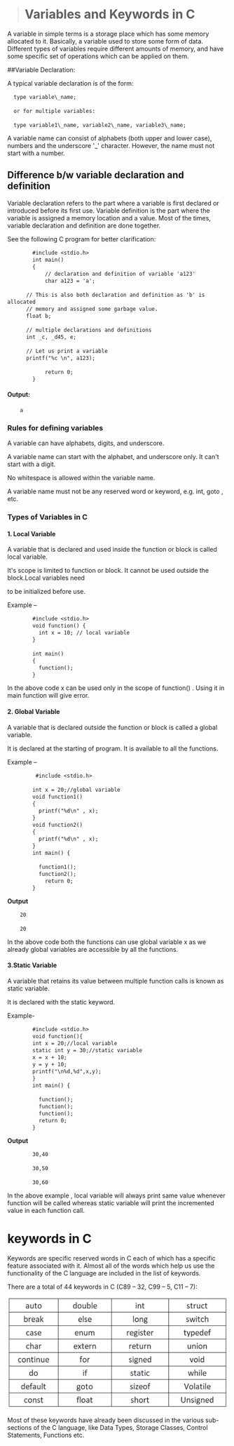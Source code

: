 > # Variables and Keywords in C

A variable in simple terms is a storage place which has some memory allocated to it. Basically, a variable used to store some form of data. Different types of variables require different amounts of memory, and have some specific set of operations which can be applied on them.

##Variable Declaration:

A typical variable declaration is of the form:

      type variable\_name;

      or for multiple variables:

      type variable1\_name, variable2\_name, variable3\_name;

A variable name can consist of alphabets (both upper and lower case), numbers and the underscore &#39;\_&#39; character. However, the name must not start with a number.

## Difference b/w variable declaration and definition

Variable declaration refers to the part where a variable is first declared or introduced before its first use. Variable definition is the part where the variable is assigned a memory location and a value. Most of the times, variable declaration and definition are done together.

See the following C program for better clarification:

       
            #include <stdio.h>
            int main()
            {
                // declaration and definition of variable 'a123'
                char a123 = 'a';

          // This is also both declaration and definition as 'b' is allocated
          // memory and assigned some garbage value.  
          float b; 

          // multiple declarations and definitions
          int _c, _d45, e;

          // Let us print a variable
          printf("%c \n", a123);

                return 0;
            }

#### **Output:**

        a



### Rules for defining variables

A variable can have alphabets, digits, and underscore.

A variable name can start with the alphabet, and underscore only. It can&#39;t start with a digit.

No whitespace is allowed within the variable name.

A variable name must not be any reserved word or keyword, e.g. int, goto , etc.

### Types of Variables in C

#### 1. Local Variable

A variable that is declared and used inside the function or block is called local variable.

It&#39;s scope is limited to function or block. It cannot be used outside the block.Local variables need

to be initialized before use.

Example –

            #include <stdio.h>
            void function() {
              int x = 10; // local variable
            }

            int main()
            {
              function();
            }

In the above code x can be used only in the scope of function() . Using it in main function will give error.

#### 2. Global Variable

A variable that is declared outside the function or block is called a global variable.

It is declared at the starting of program. It is available to all the functions.

Example –

             #include <stdio.h>
        
            int x = 20;//global variable
            void function1()
            {
              printf("%d\n" , x);
            }
            void function2()
            {
              printf("%d\n" , x);
            }
            int main() {

              function1();
              function2();
                return 0;
            }

   **Output**

        20

        20

In the above code both the functions can use global variable x as we already global variables are accessible by all the functions.

#### 3.Static Variable

A variable that retains its value between multiple function calls is known as static variable.

It is declared with the static keyword.

Example-

       
            #include <stdio.h>
            void function(){ 
            int x = 20;//local variable 
            static int y = 30;//static variable 
            x = x + 10; 
            y = y + 10; 
            printf("\n%d,%d",x,y); 
            } 
            int main() {

              function();
              function();
              function();
              return 0;
            }

**Output**

            30,40

            30,50

            30,60

In the above example , local variable will always print same value whenever function will be called whereas static variable will print the incremented value in each function call.

# keywords in C
Keywords are specific reserved words in C each of which has a specific feature associated with it.
Almost all of the words which help us use the functionality of the C language are included in the list of keywords.

There are a total of 44 keywords in C (C89 – 32, C99 – 5, C11 – 7): 

![](keywords.png)

Most of these keywords have already been discussed in the various sub-sections of the C language, like Data Types, Storage Classes, Control Statements, Functions etc.

